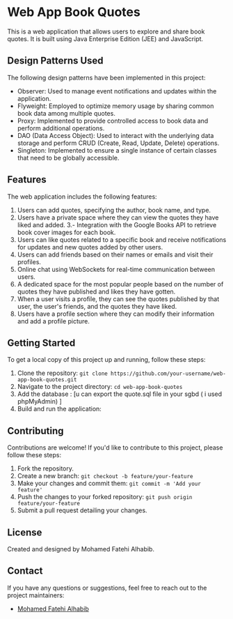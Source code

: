 # Web App Book Quotes

This is a web application that allows users to explore and share book quotes. It is built using Java Enterprise Edition (JEE) and JavaScript.

## Design Patterns Used

The following design patterns have been implemented in this project:

- Observer: Used to manage event notifications and updates within the application.
- Flyweight: Employed to optimize memory usage by sharing common book data among multiple quotes.
- Proxy: Implemented to provide controlled access to book data and perform additional operations.
- DAO (Data Access Object): Used to interact with the underlying data storage and perform CRUD (Create, Read, Update, Delete) operations.
- Singleton: Implemented to ensure a single instance of certain classes that need to be globally accessible.

## Features

The web application includes the following features:

1. Users can add quotes, specifying the author, book name, and type.
2. Users have a private space where they can view the quotes they have liked and added.
3.- Integration with the Google Books API to retrieve book cover images for each book.
4. Users can like quotes related to a specific book and receive notifications for updates and new quotes added by other users.
5. Users can add friends based on their names or emails and visit their profiles.
6. Online chat using WebSockets for real-time communication between users.
7. A dedicated space for the most popular people based on the number of quotes they have published and likes they have gotten.
8. When a user visits a profile, they can see the quotes published by that user, the user's friends, and the quotes they have liked.
9. Users have a profile section where they can modify their information and add a profile picture.

## Getting Started

To get a local copy of this project up and running, follow these steps:

1. Clone the repository: `git clone https://github.com/your-username/web-app-book-quotes.git`
2. Navigate to the project directory: `cd web-app-book-quotes`
3. Add the database : [u can export the quote.sql file in your sgbd ( i used phpMyAdmin) ]
4. Build and run the application: 

## Contributing

Contributions are welcome! If you'd like to contribute to this project, please follow these steps:

1. Fork the repository.
2. Create a new branch: `git checkout -b feature/your-feature`
3. Make your changes and commit them: `git commit -m 'Add your feature'`
4. Push the changes to your forked repository: `git push origin feature/your-feature`
5. Submit a pull request detailing your changes.

## License

Created and designed by Mohamed Fatehi Alhabib.

## Contact

If you have any questions or suggestions, feel free to reach out to the project maintainers:

- [Mohamed Fatehi Alhabib](mohamedalhabib.fatehi@etu.uae.ac.ma)



